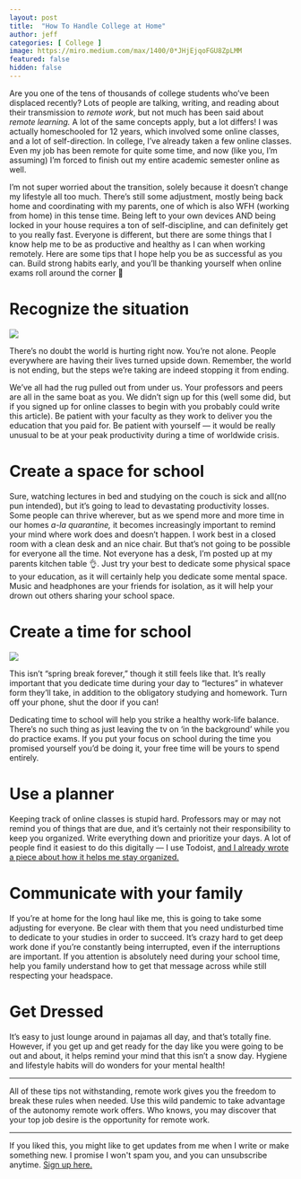 ```yaml
---
layout: post
title:  "How To Handle College at Home"
author: jeff
categories: [ College ]
image: https://miro.medium.com/max/1400/0*JHjEjqoFGU8ZpLMM
featured: false
hidden: false
---
```


Are you one of the tens of thousands of college students who’ve been displaced recently? Lots of people are talking, writing, and reading about their transmission to  _remote work_, but not much has been said about  _remote learning._ A lot of the same concepts apply, but a lot differs! I was actually homeschooled for 12 years, which involved some online classes, and a lot of self-direction. In college, I’ve already taken a few online classes. Even my job has been remote for quite some time, and now (like you, I’m assuming) I’m forced to finish out my entire academic semester online as well.

I’m not super worried about the transition, solely because it doesn’t change my lifestyle all too much. There’s still some adjustment, mostly being back home and coordinating with my parents, one of which is also WFH (working from home) in this tense time. Being left to your own devices AND being locked in your house requires a ton of self-discipline, and can definitely get to you really fast. Everyone is different, but there are some things that I know help me to be as productive and healthy as I can when working remotely. Here are some tips that I hope help you be as successful as you can. Build strong habits early, and you’ll be thanking yourself when online exams roll around the corner 🥴

# Recognize the situation

![](https://miro.medium.com/max/2190/1*ex2Pfy4eGyvrhiaOqEEQ4Q.jpeg)

There’s no doubt the world is hurting right now. You’re not alone. People everywhere are having their lives turned upside down. Remember, the world is not ending, but the steps we’re taking are indeed stopping it from ending.

We’ve all had the rug pulled out from under us. Your professors and peers are all in the same boat as you. We didn’t sign up for this (well some did, but if you signed up for online classes to begin with you probably could write this article). Be patient with your faculty as they work to deliver you the education that you paid for. Be patient with yourself — it would be really unusual to be at your peak productivity during a time of worldwide crisis.

# Create a space for school

Sure, watching lectures in bed and studying on the couch is sick and all(no pun intended), but it’s going to lead to devastating productivity losses. Some people can thrive wherever, but as we spend more and more time in our homes _a-la quarantine,_ it becomes increasingly important to remind your mind where work does and doesn’t happen. I work best in a closed room with a clean desk and an nice chair. But that’s not going to be possible for everyone all the time. Not everyone has a desk, I’m posted up at my parents kitchen table 👌. Just try your best to dedicate some physical space to your education, as it will certainly help you dedicate some mental space. Music and headphones are your friends for isolation, as it will help your drown out others sharing your school space.

# Create a time for school

![](https://miro.medium.com/max/1212/1*umY_kJeLIXFkxDttK5iwyw.jpeg)

This isn’t “spring break forever,” though it still feels like that. It’s really important that you dedicate time during your day to “lectures” in whatever form they’ll take, in addition to the obligatory studying and homework. Turn off your phone, shut the door if you can!

Dedicating time to school will help you strike a healthy work-life balance. There’s no such thing as just leaving the tv on ‘in the background’ while you do practice exams. If you put your focus on school during the time you promised yourself you’d be doing it, your free time will be yours to spend entirely.

# Use a planner

Keeping track of online classes is stupid hard. Professors may or may not remind you of things that are due, and it’s certainly not their responsibility to keep you organized. Write everything down and prioritize your days. A lot of people find it easiest to do this digitally — I use Todoist,  [and I already wrote a piece about how it helps me stay organized.](https://medium.com/swlh/how-i-use-todoist-to-organize-my-life-as-a-student-8c95d5597a1d?source=friends_link&sk=5cdc006415567f1db52f83684016fe1a)

# Communicate with your family

If you’re at home for the long haul like me, this is going to take some adjusting for everyone. Be clear with them that you need undisturbed time to dedicate to your studies in order to succeed. It’s crazy hard to get deep work done if you’re constantly being interrupted, even if the interruptions are important. If you attention is absolutely need during your school time, help you family understand how to get that message across while still respecting your headspace.

# Get Dressed

It’s easy to just lounge around in pajamas all day, and that’s totally fine. However, if you get up and get ready for the day like you were going to be out and about, it helps remind your mind that this isn’t a snow day. Hygiene and lifestyle habits will do wonders for your mental health!

----------

All of these tips not withstanding, remote work gives you the freedom to break these rules when needed. Use this wild pandemic to take advantage of the autonomy remote work offers. Who knows, you may discover that your top job desire is the opportunity for remote work.

----------
If you liked this, you might like to get updates from me when I write or make something new. I promise I won't spam you, and you can unsubscribe anytime. <a href="https://www.getrevue.co/profile/jeffmorhous">Sign up here.</a>